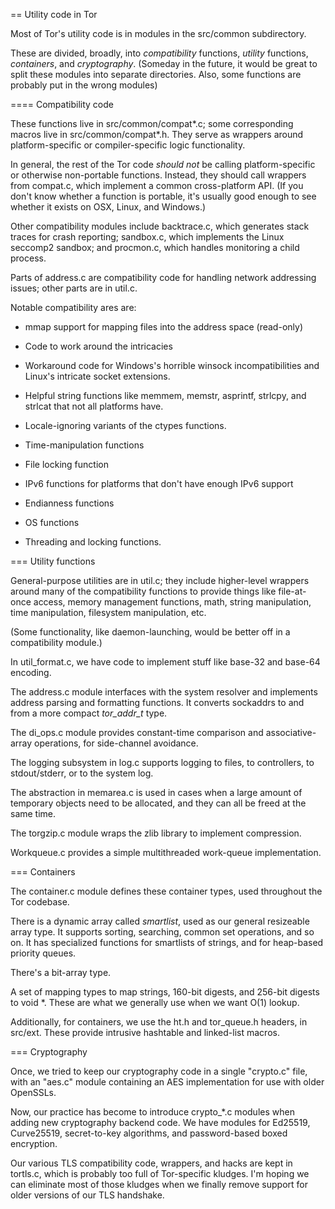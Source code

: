 
== Utility code in Tor

Most of Tor's utility code is in modules in the src/common subdirectory.

These are divided, broadly, into _compatibility_ functions, _utility_
functions, _containers_, and _cryptography_.  (Someday in the future, it
would be great to split these modules into separate directories.  Also, some
functions are probably put in the wrong modules)

==== Compatibility code

These functions live in src/common/compat*.c; some corresponding macros live
in src/common/compat*.h.  They serve as wrappers around platform-specific or
compiler-specific logic functionality.

In general, the rest of the Tor code *should not* be calling platform-specific
or otherwise non-portable functions.  Instead, they should call wrappers from
compat.c, which implement a common cross-platform API.  (If you don't know
whether a function is portable, it's usually good enough to see whether it
exists on OSX, Linux, and Windows.)

Other compatibility modules include backtrace.c, which generates stack traces
for crash reporting; sandbox.c, which implements the Linux seccomp2 sandbox;
and procmon.c, which handles monitoring a child process.

Parts of address.c are compatibility code for handling network addressing
issues; other parts are in util.c.

Notable compatibility ares are:

   * mmap support for mapping files into the address space (read-only)

   * Code to work around the intricacies

   * Workaround code for Windows's horrible winsock incompatibilities and
     Linux's intricate socket extensions.

   * Helpful string functions like memmem, memstr, asprintf, strlcpy, and
     strlcat that not all platforms have.

   * Locale-ignoring variants of the ctypes functions.

   * Time-manipulation functions

   * File locking function

   * IPv6 functions for platforms that don't have enough IPv6 support

   * Endianness functions

   * OS functions

   * Threading and locking functions.

=== Utility functions

General-purpose utilities are in util.c; they include higher-level wrappers
around many of the compatibility functions to provide things like
file-at-once access, memory management functions, math, string manipulation,
time manipulation, filesystem manipulation, etc.

(Some functionality, like daemon-launching, would be better off in a
compatibility module.)

In util_format.c, we have code to implement stuff like base-32 and base-64
encoding.

The address.c module interfaces with the system resolver and implements
address parsing and formatting functions.  It converts sockaddrs to and from
a more compact *tor_addr_t* type.

The di_ops.c module provides constant-time comparison and associative-array
operations, for side-channel avoidance.

The logging subsystem in log.c supports logging to files, to controllers, to
stdout/stderr, or to the system log.

The abstraction in memarea.c is used in cases when a large amount of
temporary objects need to be allocated, and they can all be freed at the same
time.

The torgzip.c module wraps the zlib library to implement compression.

Workqueue.c provides a simple multithreaded work-queue implementation.

=== Containers

The container.c module defines these container types, used throughout the Tor
codebase.

There is a dynamic array called *smartlist*, used as our general resizeable
array type.  It supports sorting, searching, common set operations, and so
on.  It has specialized functions for smartlists of strings, and for
heap-based priority queues.

There's a bit-array type.

A set of mapping types to map strings, 160-bit digests, and 256-bit digests
to void *.  These are what we generally use when we want O(1) lookup.

Additionally, for containers, we use the ht.h and tor_queue.h headers, in
src/ext.  These provide intrusive hashtable and linked-list macros.

===  Cryptography

Once, we tried to keep our cryptography code in a single "crypto.c" file,
with an "aes.c" module containing an AES implementation for use with older
OpenSSLs.

Now, our practice has become to introduce crypto_*.c modules when adding new
cryptography backend code.  We have modules for Ed25519, Curve25519,
secret-to-key algorithms, and password-based boxed encryption.

Our various TLS compatibility code, wrappers, and hacks are kept in
tortls.c, which is probably too full of Tor-specific kludges.  I'm
hoping we can eliminate most of those kludges when we finally remove
support for older versions of our TLS handshake.



